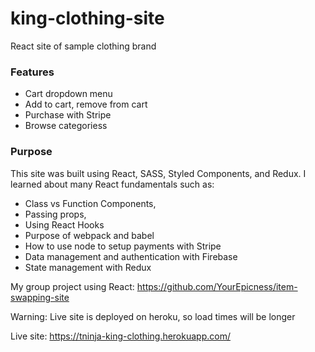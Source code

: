 # king-clothing-site
React site of sample clothing brand

### Features
- Cart dropdown menu
- Add to cart, remove from cart
- Purchase with Stripe
- Browse categoriess

### Purpose
This site was built using React, SASS, Styled Components, and Redux. I learned about many React fundamentals such as:
- Class vs Function Components, 
- Passing props, 
- Using React Hooks
- Purpose of webpack and babel
- How to use node to setup payments with Stripe
- Data management and authentication with Firebase
- State management with Redux

My group project using React: https://github.com/YourEpicness/item-swapping-site

Warning: Live site is deployed on heroku, so load times will be longer

Live site: https://tninja-king-clothing.herokuapp.com/

